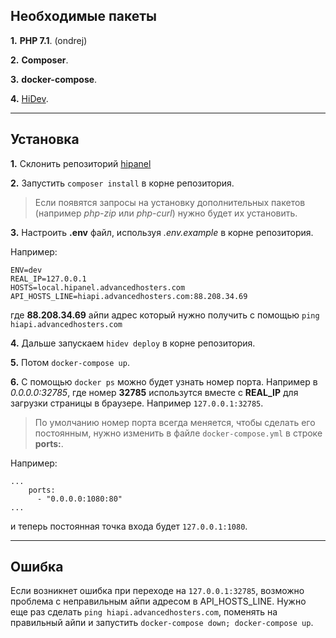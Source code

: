 ## Необходимые пакеты

__1.__ __PHP 7.1__. (ondrej)

__2.__ __Composer__.

__3.__ __docker-compose__.

__4.__ [HiDev](https://github.com/hiqdev/hidev).

---

## Установка

__1.__ Склонить репозиторий [hipanel](https://git.hiqdev.com/advancedhosters/hipanel.advancedhosters.com)

__2.__ Запустить `composer install` в корне репозитория.
> Если появятся запросы на установку дополнительных пакетов (например _php-zip_ или _php-curl_) нужно будет их установить.

__3.__ Настроить __.env__ файл, используя _.env.example_ в корне репозитория.

Например:

```
ENV=dev
REAL_IP=127.0.0.1
HOSTS=local.hipanel.advancedhosters.com
API_HOSTS_LINE=hiapi.advancedhosters.com:88.208.34.69
```
где __88.208.34.69__ айпи адрес который нужно получить с помощью `ping hiapi.advancedhosters.com`

__4.__ Дальше запускаем `hidev deploy` в корне репозитория.

__5.__ Потом `docker-compose up`.

__6.__ С помощью `docker ps` можно будет узнать номер порта. Например в _0.0.0.0:32785_, где номер __32785__ использутся вместе с __REAL_IP__ для загрузки страницы в браузере. Например `127.0.0.1:32785`.
> По умолчанию номер порта всегда меняется, чтобы сделать его постоянным, нужно изменить в файле `docker-compose.yml` в строке __ports:__.

Например:

```
...
    ports:
      - "0.0.0.0:1080:80"
...

```
и теперь постоянная точка входа будет `127.0.0.1:1080`.

----

## Ошибка

Если возникнет ошибка при переходе на `127.0.0.1:32785`, возможно проблема с неправильным айпи адресом в API_HOSTS_LINE. Нужно еще раз сделать `ping hiapi.advancedhosters.com`, поменять на правильный айпи и запустить `docker-compose down; docker-compose up`.
